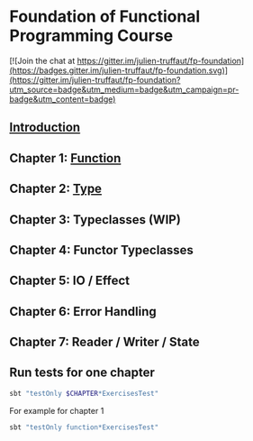 # Foundation of Functional Programming Course

[![Join the chat at https://gitter.im/julien-truffaut/fp-foundation](https://badges.gitter.im/julien-truffaut/fp-foundation.svg)](https://gitter.im/julien-truffaut/fp-foundation?utm_source=badge&utm_medium=badge&utm_campaign=pr-badge&utm_content=badge)


## [Introduction](https://julien-truffaut.github.io/fp-foundation/index.html#1)

## Chapter 1: [Function](https://julien-truffaut.github.io/fp-foundation/Function#1)

## Chapter 2: [Type](https://julien-truffaut.github.io/fp-foundation/Type#1)

## Chapter 3: Typeclasses (WIP)

## Chapter 4: Functor Typeclasses

## Chapter 5: IO / Effect

## Chapter 6: Error Handling

## Chapter 7: Reader / Writer / State


## Run tests for one chapter

```bash
sbt "testOnly $CHAPTER*ExercisesTest"
```

For example for chapter 1

```bash
sbt "testOnly function*ExercisesTest"
```